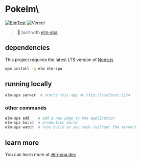 # Pokelm\
[![ElmTest](https://github.com/chouxcreams/pokelm/actions/workflows/test.yml/badge.svg)](https://github.com/chouxcreams/pokelm/actions/workflows/test.yml)
![Vercel](https://vercelbadge.vercel.app/api/chouxcreams/pokelm)

> 🌳  built with [elm-spa](https://elm-spa.dev)

## dependencies

This project requires the latest LTS version of [Node.js](https://nodejs.org/)

```bash
npm install -g elm elm-spa
```

## running locally

```bash
elm-spa server  # starts this app at http:/localhost:1234
```

### other commands

```bash
elm-spa add    # add a new page to the application
elm-spa build  # production build
elm-spa watch  # runs build as you code (without the server)
```

## learn more

You can learn more at [elm-spa.dev](https://elm-spa.dev)
